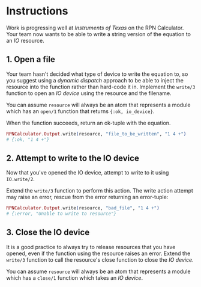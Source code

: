 # Instructions

Work is progressing well at _Instruments of Texas_ on the RPN Calculator. Your team now wants to be able to write a string version of the equation to an _IO_ resource.

## 1. Open a file

Your team hasn't decided what type of device to write the equation to, so you suggest using a _dynamic dispatch_ approach to be able to inject the resource into the function rather than hard-code it in. Implement the `write/3` function to open an _IO device_ using the resource and the filename.

You can assume `resource` will always be an atom that represents a module which has an `open/1` function that returns `{:ok, io_device}`.

When the function succeeds, return an ok-tuple with the equation.

```elixir
RPNCalculator.Output.write(resource, "file_to_be_written", "1 4 +")
# {:ok, "1 4 +"}
```

## 2. Attempt to write to the IO device

Now that you've opened the IO device, attempt to write to it using `IO.write/2`.

Extend the `write/3` function to perform this action. The write action attempt may raise an error, rescue from the error returning an error-tuple:

```elixir
RPNCalculator.Output.write(resource, "bad_file", "1 4 +")
# {:error, "Unable to write to resource"}
```

## 3. Close the IO device

It is a good practice to always try to release resources that you have opened, even if the function using the resource raises an error. Extend the `write/3` function to call the resource's close function to close the _IO device_.

You can assume `resource` will always be an atom that represents a module which has a `close/1` function which takes an _IO device_.
